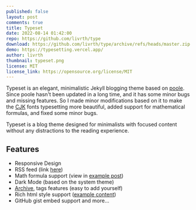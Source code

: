 ```yaml
---
published: false
layout: post
comments: true
title: Typeset
date: 2022-08-14 01:42:00
repo: https://github.com/livrth/type
download: https://github.com/livrth/type/archive/refs/heads/master.zip
demo: https://typesetting.vercel.app/
author: livrth
thumbnail: typeset.png
license: MIT
license_link: https://opensource.org/license/MIT
---
```


Typeset is an elegant, minimalistic Jekyll blogging theme based on [poole](https://github.com/poole/poole/tree/gh-pages). Since poole hasn't been updated in a long time, and it has some minor bugs and missing features. So I made minor modifications based on it to make the [CJK](https://en.wikipedia.org/wiki/CJK_characters) fonts typesetting more beautiful, added support for mathematical formulas, and fixed some minor bugs.

Typeset is a blog theme designed for minimalists with focused content without any distractions to the reading experience.

## Features

* Responsive Design
* RSS feed (link [here](https://typesetting.vercel.app/atom.xml))
* Math formula support (view in [example post](https://typesetting.vercel.app/page4))
* Dark Mode (based on the system theme)
* [Archive](https://typesetting.vercel.app/archive), tags features (easy to add yourself)
* Rich html style support ([example content](https://typesetting.vercel.app/page4))
* GitHub gist embed support and more...
  